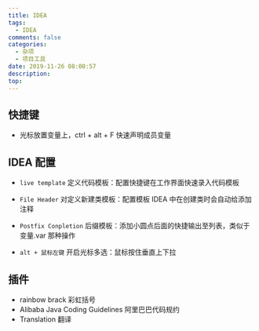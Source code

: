 ```yaml
---
title: IDEA
tags:
  - IDEA
comments: false
categories:
  - 杂项
  - 项目工具
date: 2019-11-26 08:00:57
description:
top:
---
```


## 快捷键

* 光标放置变量上，ctrl + alt + F 快速声明成员变量

## IDEA 配置

* `live template` 定义代码模板：配置快捷键在工作界面快速录入代码模板 

* `File Header` 对定义新建类模板：配置模板 IDEA 中在创建类时会自动给添加注释

* `Postfix Conpletion` 后缀模板：添加小圆点后面的快捷输出至列表，类似于 变量.var 那种操作

* `alt + 鼠标左键` 开启光标多选：鼠标按住垂直上下拉

## 插件

* rainbow brack 彩虹括号
* Alibaba Java Coding Guidelines 阿里巴巴代码规约
* Translation 翻译